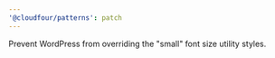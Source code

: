 ```yaml
---
'@cloudfour/patterns': patch
---
```


Prevent WordPress from overriding the "small" font size utility styles.
